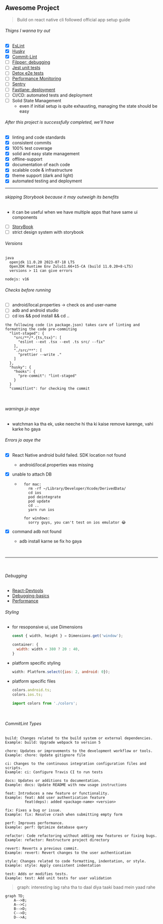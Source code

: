## Awesome Project

> Build on react native cli followed official app setup guide

###### Thigns I wanna try out

- [x] [EsLint](https://eslint.org/docs/latest/use/core-concepts)
- [x] [Husky](https://www.npmjs.com/package/husky)
- [x] [Commit-Lint](https://commitlint.js.org/#/)
- [ ] [Filpper: debugging](https://fbflipper.com/docs/features/react-native/)
- [ ] [Jest unit tests](https://jestjs.io/docs/tutorial-react-native)
- [ ] [Detox e2e tests](https://wix.github.io/Detox/docs/introduction/getting-started/)
- [ ] [Performance Monitoring](https://blog.sentry.io/performance-monitoring-support-for-react-native/)
- [ ] [Sentry](https://docs.sentry.io/platforms/react-native/)
- [ ] [Fastlane: deployment](https://docs.fastlane.tools/getting-started/cross-platform/react-native/)
- [ ] CI/CD: automated tests and deployment
- [ ] Solid State Management
  - even if initial setup is quite exhausting, managing the state should be easy

###### After this project is successfully completed, we'll have

- [x] linting and code standards
- [x] consistent commits
- [x] 100% test coverage
- [x] solid and easy state management
- [x] offline-support
- [x] documentation of each code
- [x] scalable code & infrastructure
- [x] theme support (dark and light)
- [x] automated testing and deployment

---

###### skipping Storybook because it may outweigh its benefits

- it can be useful when we have multiple apps that have same ui components
- [ ] [StoryBook](https://storybook.js.org/tutorials/intro-to-storybook/react-native/en/get-started/)
- [ ] strict design system with storybook

###### Versions

```
java
  openjdk 11.0.20 2023-07-18 LTS
  OpenJDK Runtime Env Zulu11.66+15-CA (build 11.0.20+8-LTS)
  versions > 11 can give errors

nodejs: v16
```

###### Checks before running

- [ ] android/local.properties -> check os and user-name
- [ ] adb and android studio
- [ ] cd ios && pod install && cd ..

```
the following code (in package.json) takes care of linting and formatting the code pre-commiting
  "lint-staged": {
    "src/**/*.{ts,tsx}": [
      "eslint --ext .tsx --ext .ts src/ --fix"
    ],
    "./src/**": [
      "prettier --write ."
    ]
  },
  "husky": {
    "hooks": {
      "pre-commit": "lint-staged"
    }
  }
  "commitlint": for checking the commit

```

<br>

###### warnings jo aaye

- watchman ka tha ek, uske neeche hi tha ki kaise remove karenge, vahi karke ho gaya

###### Errors jo aaye the

- [x] React Native android build failed. SDK location not found

  - android/local.properties was missing

- [x] unable to attach DB

  - ```
      for mac:
        rm -rf ~/Library/Developer/Xcode/DerivedData/
        cd ios
        pod deintegrate
        pod update
        cd ..
        yarn run ios

      for windows:
        sorry guys, you can't test on ios emulator 😂
    ```

- [x] command adb not found
  - adb install karne se fix ho gaya

<br>

---

<br>

###### Debugging

- [React-Devtools](https://www.npmjs.com/package/react-devtools)
- [Debugging-basics](https://reactnative.dev/docs/debugging)
- [Performance](https://sentry.io/for/performance/?utm_source=google&utm_medium=cpc&utm_id=%7B19614882438%7D&utm_campaign=Google_Search_NB_LanguageSpecific_Performance_ROW_Alpha&utm_content=g&utm_term=react%20profiling&gad=1)

###### Styling

- for resoponsive ui, use Dimensions

  ```js
  const { width, height } = Dimensions.get('window');

  container: {
    width: width < 380 ? 20 : 40,
  }
  ```

- platform specific styling

  ```js
  width: Platform.select({ios: 2, android: 0});
  ```

- platform specific files

  ```js
  colors.android.ts;
  colors.ios.ts;

  import colors from './colors';
  ```

<br>

###### CommitLint Types

```
build: Changes related to the build system or external dependencies.
Example: build: Upgrade webpack to version 5
```

```
chore: Updates or improvements to the development workflow or tools.
Example: chore: Update gitignore file
```

```
ci: Changes to the continuous integration configuration files and scripts.
Example: ci: Configure Travis CI to run tests
```

```
docs: Updates or additions to documentation.
Example: docs: Update README with new usage instructions
```

```
feat: Introduces a new feature or functionality.
Example: feat: Add user authentication feature
         feat(deps): added <package-name> <version>
```

```
fix: Fixes a bug or issue.
Example: fix: Resolve crash when submitting empty form
```

```
perf: Improves performance.
Example: perf: Optimize database query
```

```
refactor: Code refactoring without adding new features or fixing bugs.
Example: refactor: Restructure project directory
```

```
revert: Reverts a previous commit.
Example: revert: Revert changes to the user authentication
```

```
style: Changes related to code formatting, indentation, or style.
Example: style: Apply consistent indentation
```

```
test: Adds or modifies tests.
Example: test: Add unit tests for user validation

```

> graph: interesting lag raha tha to daal diya taaki baad mein yaad rahe

```mermaid
graph TD;
    A-->B;
    A-->C;
    B-->D;
    C-->D;
    D-->A;
```
